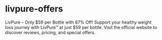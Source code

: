 # livpure-offers
LivPure – Only $59 per Bottle with 87% Off! Support your healthy weight loss journey with LivPure™ at just $59 per bottle. Visit the official website to discover reviews, pricing, and special offers.
